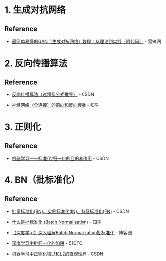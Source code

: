 # 1. 生成对抗网络


## Reference

- [最简单易懂的GAN（生成对抗网络）教程：从理论到实践（附代码）](https://www.leiphone.com/news/201706/ty7H504cn7l6EVLd.html) - 雷锋网



# 2. 反向传播算法


## Reference

- [反向传播算法（过程及公式推导）](https://blog.csdn.net/u014313009/article/details/51039334) - CSDN

- [神经网络（全连接）的前向和反向传播](https://zhuanlan.zhihu.com/p/34378516) - 知乎







# 3. 正则化


## Reference

- [机器学习——标准化/归一化的目的和作用](https://blog.csdn.net/zenghaitao0128/article/details/78361038) - CSDN



# 4. BN（批标准化）


## Reference

- [批量标准化(BN)、实例标准化(IN)、特征标准化(FN)](https://blog.csdn.net/mzpmzk/article/details/80043076) - CSDN

- [什么是批标准化 (Batch Normalization)](https://zhuanlan.zhihu.com/p/24810318) - 知乎

- [【深度学习】深入理解Batch Normalization批标准化](https://www.cnblogs.com/guoyaohua/p/8724433.html) - 博客园

- [深度学习中批归一化的陷阱](http://ai.51cto.com/art/201705/540230.htm) - 51CTO

- [机器学习中正则化项L1和L2的直观理解](https://blog.csdn.net/jinping_shi/article/details/52433975) - CSDN


